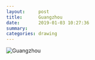 ```yaml
---
layout:     post
title:      Guangzhou
date:       2019-01-03 10:27:36
summary:    
categories: drawing
---
```

![Guangzhou](/images/diary/Guangzhou.png "an impression")
